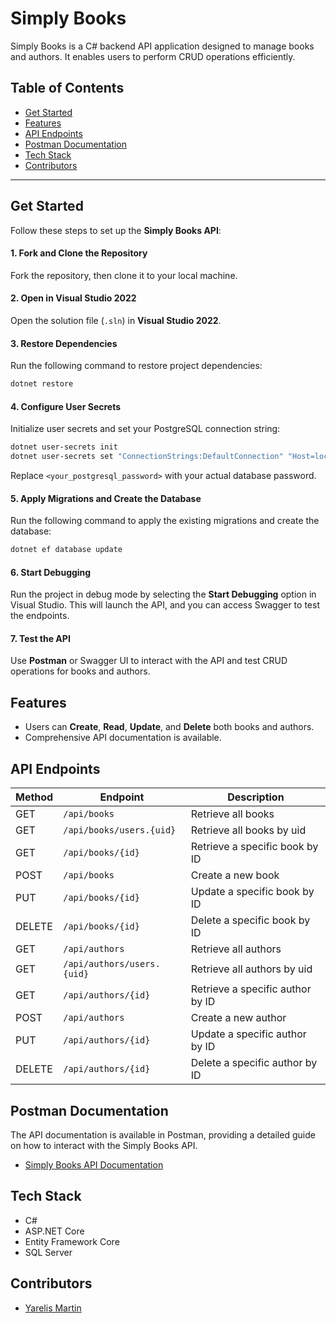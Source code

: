 # Simply Books

Simply Books is a C# backend API application designed to manage books and authors. It enables users to perform CRUD operations efficiently.

## Table of Contents

- [Get Started](#get-started)
- [Features](#features)
- [API Endpoints](#api-endpoints)
- [Postman Documentation](#postman-documentation)
- [Tech Stack](#tech-stack)
- [Contributors](#contributors)

---

## Get Started

Follow these steps to set up the **Simply Books API**:

#### 1. Fork and Clone the Repository
Fork the repository, then clone it to your local machine.

#### 2. Open in Visual Studio 2022
Open the solution file (`.sln`) in **Visual Studio 2022**.

#### 3. Restore Dependencies
Run the following command to restore project dependencies:

```bash
dotnet restore
```

#### 4. Configure User Secrets
Initialize user secrets and set your PostgreSQL connection string:

```bash
dotnet user-secrets init
dotnet user-secrets set "ConnectionStrings:DefaultConnection" "Host=localhost;Database=SimplyBooksDB;Username=postgres;Password=<your_postgresql_password>"
```

Replace `<your_postgresql_password>` with your actual database password.

#### 5. Apply Migrations and Create the Database
Run the following command to apply the existing migrations and create the database:

```bash
dotnet ef database update
```

#### 6. Start Debugging
Run the project in debug mode by selecting the **Start Debugging** option in Visual Studio. This will launch the API, and you can access Swagger to test the endpoints.

#### 7. Test the API
Use **Postman** or Swagger UI to interact with the API and test CRUD operations for books and authors.

## Features

- Users can **Create**, **Read**, **Update**, and **Delete** both books and authors.
- Comprehensive API documentation is available.

## API Endpoints

| Method | Endpoint                    | Description                           |
|--------|-----------------------------|---------------------------------------|
| GET    | `/api/books`                | Retrieve all books                   |
| GET    | `/api/books/users.{uid}`    | Retrieve all books by uid            |
| GET    | `/api/books/{id}`           | Retrieve a specific book by ID       |
| POST   | `/api/books`                | Create a new book                    |
| PUT    | `/api/books/{id}`           | Update a specific book by ID         |
| DELETE | `/api/books/{id}`           | Delete a specific book by ID         |
| GET    | `/api/authors`              | Retrieve all authors                 |
| GET    | `/api/authors/users.{uid}`  | Retrieve all authors by uid          |
| GET    | `/api/authors/{id}`         | Retrieve a specific author by ID     |
| POST   | `/api/authors`              | Create a new author                  |
| PUT    | `/api/authors/{id}`         | Update a specific author by ID       |
| DELETE | `/api/authors/{id}`         | Delete a specific author by ID       |

## Postman Documentation

The API documentation is available in Postman, providing a detailed guide on how to interact with the Simply Books API.

- [Simply Books API Documentation](https://documenter.getpostman.com/view/31992966/2sAXxMhDxo)

## Tech Stack

- C#
- ASP.NET Core
- Entity Framework Core
- SQL Server

## Contributors

- [Yarelis Martin](https://github.com/yarelismartin)
